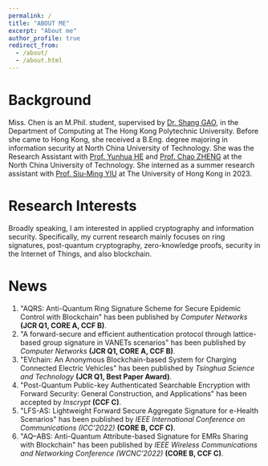 ```yaml
---
permalink: /
title: "ABOUT ME"
excerpt: "About me"
author_profile: true
redirect_from: 
  - /about/
  - /about.html
---
```



Background
======
Miss. Chen is an M.Phil. student, supervised by [Dr. Shang GAO](https://goldsainteagle.github.io/shanggao.github.io/), in the Department of Computing at The Hong Kong Polytechnic University. Before she came to Hong Kong, she received a B.Eng. degree majoring in information security at North China University of Technology. She was the Research Assistant with [Prof. Yunhua HE](http://lwss.ncut.edu.cn/TutorServlet?action=queryDs&teacherid=YTx75JjaQGkuE4yNcPF9Ig==) and [Prof. Chao ZHENG](http://lwss.ncut.edu.cn/TutorServlet?action=queryDs&teacherid=cdHELk601RdNXiezPlHCVw==) at the North China University of Technology. She interned as a summer research assistant with [Prof. Siu-Ming YIU](https://www.cs.hku.hk/people/academic-staff/smyiu) at The University of Hong Kong in 2023.

Research Interests
======
Broadly speaking, I am interested in applied cryptography and information security. Specifically, my current research mainly focuses on ring signatures, post-quantum cryptography, zero-knowledge proofs, security in the Internet of Things, and also blockchain.

News
======
1. "AQRS: Anti-Quantum Ring Signature Scheme for Secure Epidemic Control with Blockchain" has been published by *Computer Networks* **(JCR Q1, CORE A, CCF B)**.
2. "A forward-secure and efficient authentication protocol through lattice-based group signature in VANETs scenarios" has been published by *Computer Networks* **(JCR Q1, CORE A, CCF B)**.
3. "EVchain: An Anonymous Blockchain-based System for Charging Connected Electric Vehicles" has been published by *Tsinghua Science and Technology* **(JCR Q1, Best Paper Award)**.
4. "Post-Quantum Public-key Authenticated Searchable Encryption with Forward Security: General Construction, and Applications" has been accepted by *Inscrypt* **(CCF C)**.
5. "LFS-AS: Lightweight Forward Secure Aggregate Signature for e-Health Scenarios" has been published by *IEEE International Conference on Communications (ICC’2022)* **(CORE B, CCF C)**.
6. "AQ–ABS: Anti-Quantum Attribute-based Signature for EMRs Sharing with Blockchain" has been published by *IEEE Wireless Communications and Networking Conference (WCNC'2022)* **(CORE B, CCF C)**.

